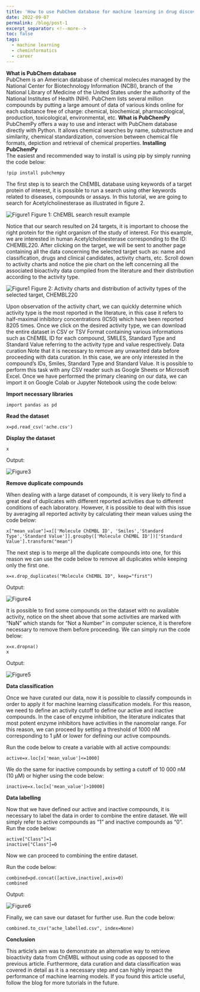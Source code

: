 ```yaml
---
title: 'How to use PubChem database for machine learning in drug discovery'
date: 2022-09-07
permalink: /blog/post-1
excerpt_separator: <!--more-->
toc: false
tags:
  - machine learning
  - cheminformatics
  - career
---
```


**What is PubChem database**  
PubChem is an American database of chemical molecules managed by the National Center for Biotechnology Information (NCBI), branch of the National Library of Medicine of the United States under the authority of the National Institutes of Health (NIH).
PubChem lists several million compounds by putting a large amount of data of various kinds online for each substance free of charge: chemical, biochemical, pharmacological, production, toxicological, environmental, etc.
**What is PubChemPy**  
PubChemPy offers a way to use and interact with PubChem database directly with Python. It allows chemical searches by name, substructure and similarity, chemical standardization, conversion between chemical file formats, depiction and retrieval of chemical properties.
**Installing PubChemPy**  
The easiest and recommended way to install is using pip by simply running the code below:

```
!pip install pubchempy
```


The first step is to search the ChEMBL database using keywords of a target protein of interest, it is possible to run a search using other keywords related to diseases, compounds or assays. In this tutorial, we are going to search for Acetylcholinesterase as illustrated in figure 2.

![Figure1](https://raw.githubusercontent.com/yboulaamane/yboulaamane.github.io/984c2b8dff1a546b4fd9ad6d2cdb6e57e572851f/_blog/1post-1.png)
Figure 1: ChEMBL search result example

Notice that our search resulted on 24 targets, it is important to choose the right protein for the right organism of the study of interest. For this example, we are interested in human Acetylcholinesterase corresponding to the ID: CHEMBL220. 
After clicking on the target, we will be sent to another page containing all the data concerning the selected target such as: name and classification, drugs and clinical candidates, activity charts, etc. 
Scroll down to activity charts and notice the pie chart on the left concerning all the associated bioactivity data compiled from the literature and their distribution according to the activity type.  
 
 
![Figure1](https://raw.githubusercontent.com/yboulaamane/yboulaamane.github.io/984c2b8dff1a546b4fd9ad6d2cdb6e57e572851f/_blog/1post-2.png)
Figure 2: Activity charts and distribution of activity types of the selected target, CHEMBL220

Upon observation of the activity chart, we can quickly determine which activity type is the most reported in the literature, in this case it refers to half-maximal inhibitory concentrations (IC50) which have been reported 8205 times. 
Once we click on the desired activity type, we can download the entire dataset in CSV or TSV Format containing various informations such as ChEMBL ID for each compound, SMILES, Standard Type and Standard Value referring to the activity type and value respectively.
Data curation
Note that it is necessary to remove any unwanted data before proceeding with data curation. In this case, we are only interested in the compound’s IDs, Smiles, Standard Type and Standard Value. It is possible to perform this task with any CSV reader such as Google Sheets or Microsoft Excel. 
Once we have performed the primary cleaning on our data, we can import it on Google Colab or Jupyter Notebook using the code below:


**Import necessary libraries**
```
import pandas as pd
```
**Read the dataset**
```
x=pd.read_csv('ache.csv')
```
**Display the dataset**
```
x
```

Output:

![Figure3](https://raw.githubusercontent.com/yboulaamane/yboulaamane.github.io/984c2b8dff1a546b4fd9ad6d2cdb6e57e572851f/_blog/1post-3.png)

 


**Remove duplicate compounds**

When dealing with a large dataset of compounds, it is very likely to find a great deal of duplicates with different reported activities due to different conditions of each laboratory. However, it is possible to deal with this issue by averaging all reported activity by calculating their mean values using the code below:

```
x["mean_value"]=x[['Molecule ChEMBL ID', 'Smiles','Standard Type','Standard Value']].groupby(['Molecule ChEMBL ID'])['Standard Value'].transform("mean")
```
The next step is to merge all the duplicate compounds into one, for this reason we can use the code below to remove all duplicates while keeping only the first one.
```
x=x.drop_duplicates("Molecule ChEMBL ID", keep="first")
```

Output:

![Figure4](https://raw.githubusercontent.com/yboulaamane/yboulaamane.github.io/984c2b8dff1a546b4fd9ad6d2cdb6e57e572851f/_blog/1post-4.png)
 
It is possible to find some compounds on the dataset with no available activity, notice on the sheet above that some activities are marked with “NaN” which stands for “Not a Number” in computer science, it is therefore necessary to remove them before proceeding. We can simply run the code below:

```
x=x.dropna()
x
```

Output:

![Figure5](https://raw.githubusercontent.com/yboulaamane/yboulaamane.github.io/984c2b8dff1a546b4fd9ad6d2cdb6e57e572851f/_blog/1post-5.png)
 
**Data classification**

Once we have curated our data, now it is possible to classify compounds in order to apply it for machine learning classification models. For this reason, we need to define an activity cutoff to define our active and inactive compounds. In the case of enzyme inhibition, the literature indicates that most potent enzyme inhibitors have activities in the nanomolar range. For this reason, we can proceed by setting a threshold of 1000 nM corresponding to 1 μM or lower for defining our active compounds. 

Run the code below to create a variable with all active compounds:

```
active=x.loc[x['mean_value']<=1000]
```

We do the same for inactive compounds by setting a cutoff of 10 000 nM (10 μM) or higher using the code below:

```
inactive=x.loc[x['mean_value']>10000]
```

**Data labelling**

Now that we have defined our active and inactive compounds, it is necessary to label the data in order to combine the entire dataset. We will simply refer to active compounds as “1” and inactive compounds as “0”.
Run the code below:

```
active["Class"]=1
inactive["Class"]=0
```


Now we can proceed to combining the entire dataset.

Run the code below:

```
combined=pd.concat([active,inactive],axis=0)
combined
```


Output:
 
![Figure6](https://raw.githubusercontent.com/yboulaamane/yboulaamane.github.io/984c2b8dff1a546b4fd9ad6d2cdb6e57e572851f/_blog/1post-6.png)

Finally, we can save our dataset for further use.
Run the code below:

```
combined.to_csv("ache_labelled.csv", index=None)
```


**Conclusion**

This article’s aim was to demonstrate an alternative way to retrieve bioactivity data from ChEMBL without using code as opposed to the previous article. Furthermore, data curation and data classification was covered in detail as it is a necessary step and can highly impact the performance of machine learning models. If you found this article useful, follow the blog for more tutorials in the future.

